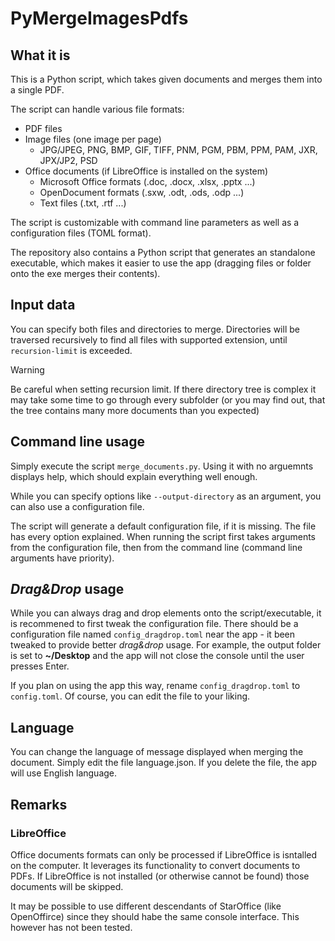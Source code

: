 # PyMergeImagesPdfs

## What it is

This is a Python script, which takes given documents and merges them into a single PDF.

The script can handle various file formats:

- PDF files
- Image files (one image per page)
  - JPG/JPEG, PNG, BMP, GIF, TIFF, PNM, PGM, PBM, PPM, PAM, JXR, JPX/JP2, PSD
- Office documents (if LibreOffice is installed on the system)
  - Microsoft Office formats (.doc, .docx, .xlsx, .pptx ...)
  - OpenDocument formats (.sxw, .odt, .ods, .odp ...)
  - Text files (.txt, .rtf ...)

The script is customizable with command line parameters as well as a configuration files (TOML format).

The repository also contains a Python script that generates an standalone executable, which makes it easier to use the app (dragging files or folder onto the exe merges their contents).

## Input data

You can specify both files and directories to merge. Directories will be traversed recursively to find all files with supported extension, until `recursion-limit` is exceeded.
> [!WARNING]
> Be careful when setting recursion limit. If there directory tree is complex it may take some time to go through every subfolder (or you may find out, that the tree contains many more documents than you expected)

## Command line usage

Simply execute the script `merge_documents.py`. Using it with no arguemnts displays help, which should explain everything well enough.

While you can specify options like `--output-directory` as an argument, you can also use a configuration file.

The script will generate a default configuration file, if it is missing. The file has every option explained. When running the script first takes arguments from the configuration file, then from the command line (command line arguments have priority).

## *Drag&Drop* usage

While you can always drag and drop elements onto the script/executable, it is recommened to first tweak the configuration file. There should be a configuration file named `config_dragdrop.toml` near the app - it been tweaked to provide better *drag&drop* usage. For example, the output folder is set to **~/Desktop** and the app will not close the console until the user presses Enter.

If you plan on using the app this way, rename `config_dragdrop.toml` to `config.toml`. Of course, you can edit the file to your liking.

## Language

You can change the language of message displayed when merging the document. Simply edit the file language.json. If you delete the file, the app will use English language.

## Remarks

### LibreOffice

Office documents formats can only be processed if LibreOffice is isntalled on the computer. It leverages its functionality to convert documents to PDFs. If LibreOffice is not installed (or otherwise cannot be found) those documents will be skipped.

It may be possible to use different descendants of StarOffice (like OpenOffirce) since they should habe the same console interface. This however has not been tested.
